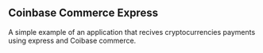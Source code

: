 ## Coinbase Commerce Express

A simple example of an application that recives cryptocurrencies payments using express and Coibase commerce.